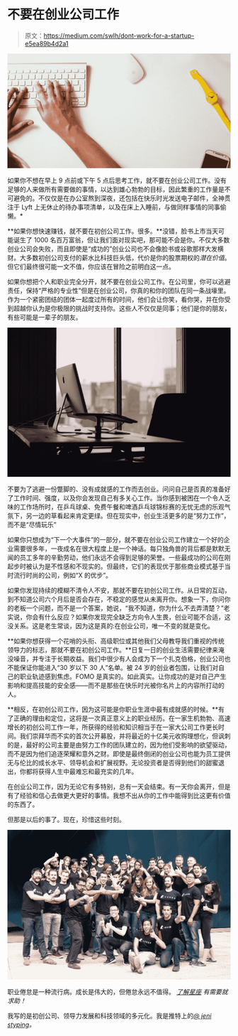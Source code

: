 # 不要在创业公司工作

> 原文：<https://medium.com/swlh/dont-work-for-a-startup-e5ea89b4d2a1>

![](img/5c9516cb41032f087b2f39731c7e01b1.png)

如果你不想在早上 9 点前或下午 5 点后思考工作，就不要在创业公司工作。没有足够的人来做所有需要做的事情，以达到雄心勃勃的目标，因此繁重的工作量是不可避免的。不仅仅是在办公室熬到深夜，还包括在快乐时光发送电子邮件，全神贯注于 Lyft 上无休止的待办事项清单，以及在床上入睡前，与做同样事情的同事偷懒。*

**如果你想快速赚钱，就不要在初创公司工作。很多。**没错，脸书上市当天可能诞生了 1000 名百万富翁，但让我们面对现实吧，那可能不会是你。不仅大多数创业公司会失败，而且即使是“成功的”创业公司也不会像脸书或谷歌那样大发横财。大多数初创公司支付的薪水比科技巨头低，代价是你的股票期权的*潜在价值*。但它们最终很可能一文不值，你应该在冒险之前明白这一点。

如果你想把个人和职业完全分开，就不要在创业公司工作。在公司里，你可以逃避责任，保持“严格的专业性”但是在创业公司，你真的和你的团队在同一条战壕里。作为一个紧密团结的团体一起度过所有的时间，他们会让你笑，看你哭，并在你受到超越你认为是你极限的挑战时支持你。这些人不仅仅是同事；他们是你的朋友，有些可能是一辈子的朋友。

![](img/2a72c73e68119598ebfdf84b2572379d.png)

不要为了逃避一份蹩脚的、没有成就感的工作而去创业。问问自己是否真的准备好了工作时间、强度，以及你会发现自己有多关心工作。当你感到被困在一个令人乏味的工作场所时，在乒乓球桌、免费午餐和啤酒乒乓球锦标赛的无忧无虑的乐观气氛下，另一边的草看起来肯定更绿。但在现实中，创业生活更多的是“努力工作”，而不是“尽情玩乐”

如果你只想成为“下一个大事件”的一部分，就不要在创业公司工作建立一个好的企业需要很多年，一夜成名在很大程度上是一个神话。每只独角兽的背后都是默默无闻的员工多年的辛勤劳动，他们永远不会得到足够的荣誉。一些最成功的公司在刚起步时被认为是不性感和不现实的。但最终，它们的表现优于那些商业模式基于当时流行时尚的公司，例如“X 的优步”。

如果你发现持续的模糊不清令人不安，那就不要在初创公司工作。从日常的互动，到不知道公司六个月后是否会存在，不稳定的感觉从未离开你。想象一下，你问你的老板一个问题，而不是一个答案，她说，“我不知道，你为什么不去弄清楚？”老实说，你会有什么反应？如果你发现完全缺乏方向令人生畏，创业可能不合适，这没关系。这是老生常谈，因为这是真的:在创业公司，唯一不变的就是变化。

**如果你想获得一个花哨的头衔、高级职位或其他我们父母教导我们重视的传统领导力的标志，那就不要在初创公司工作。**日复一日的创业生活需要纪律来淹没噪音，并专注于长期收益。我们中很少有人会成为下一个扎克伯格，创业公司也不能保证你能进入“30 岁以下 30 人”名单。被 24 岁的创业者包围，让我们对自己的职业轨迹感到焦虑。FOMO 是真实的。如此真实。让你成功的是对自己产生影响和提高技能的安全感——而不是那些在快乐时光被你名片上的内容所打动的人。

**相反，在初创公司工作，因为这可能是你职业生涯中最有成就感的时候。**有了正确的理由和定位，这将是一次真正意义上的职业经历。在一家生机勃勃、高速增长的初创公司工作一年，所获得的经验和知识相当于在一家大公司工作更长时间。我们崇拜华而不实的首次公开募股，并将最近的十亿美元收购理想化，但讽刺的是，最好的公司主要是由努力工作的团队建立的，因为他们受影响的欲望驱动，而不是因为他们追逐荣耀和意外之财。即使是最终倒闭的创业公司也能为员工提供无与伦比的成长水平、领导机会和扩展视野。无论投资者是否得到他们的甜蜜退出，你都将获得人生中最难忘和最充实的几年。

在创业公司工作，因为无论它有多特别，总有一天会结束。有一天你会离开，但是有了经验和信心去做更大更好的事情。我想不出从你的工作中能得到比这更有价值的东西了。

但那是以后的事了。现在，珍惜这些时刻。

![](img/de6ded470c477588c365d81acc486052.png)

职业倦怠是一种流行病。成长是伟大的，但倦怠永远不值得。 [*了解星座*](https://www.youtube.com/watch?v=-TVdRgT2j54&feature=youtu.be) *有需要就求助！*

我写的是初创公司、领导力发展和科技领域的多元化。我是推特上的[*@ jeni styping*](https://twitter.com/jenistyping)*。*
